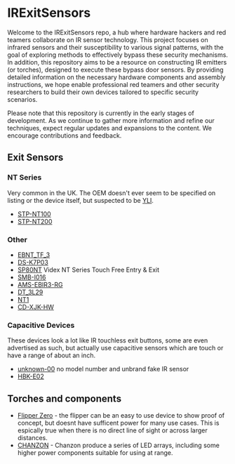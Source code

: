 # IRExitSensors

Welcome to the IRExitSensors repo, a hub where hardware hackers and red teamers collaborate on IR sensor technology. This project focuses on infrared sensors and their susceptibility to various signal patterns, with the goal of exploring methods to effectively bypass these security mechanisms. In addition, this repository aims to be a resource on constructing IR emitters (or torches), designed to execute these bypass door sensors. By providing detailed information on the necessary hardware components and assembly instructions, we hope enable professional red teamers and other security researchers to build their own devices tailored to specific security scenarios.

Please note that this repository is currently in the early stages of development. As we continue to gather more information and refine our techniques, expect regular updates and expansions to the content. We encourage contributions and feedback.

## Exit Sensors

### NT Series

Very common in the UK. The OEM doesn't ever seem to be specified on listing or the device itself, but suspected to be [YLI](https://www.yli.cn/en/product/Button/Infrared-Sensor/).

* [STP-NT100](nt100.md)
* [STP-NT200](nt200.md)

### Other

* [EBNT_TF_3](EBNT_TF_3.md)
* [DS-K7P03](ds-k7p03.md)
* [SP80NT](sp80nt.md) Videx NT Series Touch Free Entry & Exit
* [SMB-I016](smb-i016.md)
* [AMS-EBIR3-RG](ams-ebir3-rg.md)
* [DT_3L29](dt_3l29.md)
* [NT1](nt1.md)
* [CD-XJK-HW](cd_xjk_hw.md)

### Capacitive Devices

These devices look a lot like IR touchless exit buttons, some are even advertised as such, but actually use capacitive sensors which are touch or have a range of about an inch.

* [unknown-00](unknown-00.md) no model number and unbrand fake IR sensor
* [HBK-E02](hbk-e02.md) 

## Torches and components

* [Flipper Zero](https://docs.flipper.net/infrared) - the flipper can be an easy to use device to show proof of concept, but doesnt have sufficent power for many use cases. This is espically true when there is no direct line of sight or across larger distances.
* [CHANZON](chanzon.md) - Chanzon produce a series of LED arrays, including some higher power components suitable for using at range.